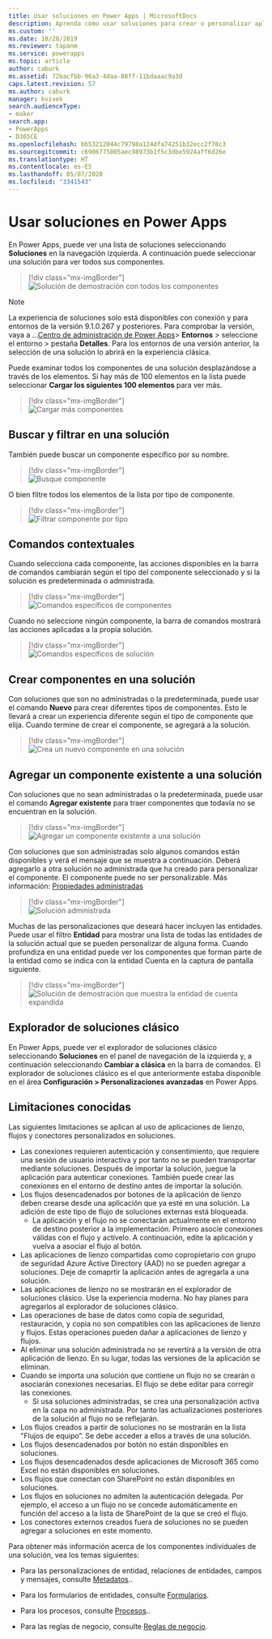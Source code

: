 ```yaml
---
title: Usar soluciones en Power Apps | MicrosoftDocs
description: Aprenda cómo usar soluciones para crear o personalizar aplicaciones
ms.custom: ''
ms.date: 10/28/2019
ms.reviewer: tapanm
ms.service: powerapps
ms.topic: article
author: caburk
ms.assetid: 72bacfbb-96a3-4daa-88ff-11bdaaac9a3d
caps.latest.revision: 57
ms.author: caburk
manager: kvivek
search.audienceType:
- maker
search.app:
- PowerApps
- D365CE
ms.openlocfilehash: bb53212044c79798a124dfa74251b32ecc2f78c3
ms.sourcegitcommit: c6906775005aec98973b1f5c3dbe5924aff6d26e
ms.translationtype: HT
ms.contentlocale: es-ES
ms.lasthandoff: 05/07/2020
ms.locfileid: "3341543"
---
```

# <a name="use-solutions-in-power-apps"></a>Usar soluciones en Power Apps

 En Power Apps, puede ver una lista de soluciones seleccionando **Soluciones** en la navegación izquierda. A continuación puede seleccionar una solución para ver todos sus componentes. 
 
> [!div class="mx-imgBorder"]  
> ![Solución de demostración con todos los componentes](media/solution-all-items-list.PNG "Solución de demostración con todos los componentes")  
 
> [!NOTE]
>  La experiencia de soluciones solo está disponibles con conexión y para entornos de la versión 9.1.0.267 y posteriores. Para comprobar la versión, vaya a …[Centro de administración de Power Apps](https://admin.powerapps.com/)> **Entornos** > seleccione el entorno > pestaña **Detalles**. Para los entornos de una versión anterior, la selección de una solución lo abrirá en la experiencia clásica.  
 
 Puede examinar todos los componentes de una solución desplazándose a través de los elementos. Si hay más de 100 elementos en la lista puede seleccionar **Cargar los siguientes 100 elementos** para ver más. 
 
> [!div class="mx-imgBorder"]  
> ![Cargar más componentes](media/load-more.PNG "Cargar más componentes")  

 ## <a name="search-and-filter-in-a-solution"></a>Buscar y filtrar en una solución
 
 También puede buscar un componente específico por su nombre. 
 
> [!div class="mx-imgBorder"]  
> ![Busque componente](media/solution-search-box.png "Busque componente")  
 
 O bien filtre todos los elementos de la lista por tipo de componente.
  
> [!div class="mx-imgBorder"]  
> ![Filtrar componente por tipo](media/solution-filter.PNG "Filtrar componente por tipo")  
 
 ## <a name="contextual-commands"></a>Comandos contextuales
 
 Cuando selecciona cada componente, las acciones disponibles en la barra de comandos cambiarán según el tipo del componente seleccionado y si la solución es predeterminada o administrada. 
 
> [!div class="mx-imgBorder"]  
> ![Comandos específicos de componentes](media/component-commands.png "Comandos específicos de componentes")  
 
 Cuando no seleccione ningún componente, la barra de comandos mostrará las acciones aplicadas a la propia solución. 
 
> [!div class="mx-imgBorder"]  
> ![Comandos específicos de solución](media/solution-commands.PNG "Comandos específicos de solución")  
 
 ## <a name="create-components-in-a-solution"></a>Crear componentes en una solución
 Con soluciones que son no administradas o la predeterminada, puede usar el comando **Nuevo** para crear diferentes tipos de componentes. Esto le llevará a crear un experiencia diferente según el tipo de componente que elija. Cuando termine de crear el componente, se agregará a la solución. 
 
> [!div class="mx-imgBorder"]  
> ![Crea un nuevo componente en una solución](media/solution-new-component.PNG "Crea un nuevo componente en una solución")  
 
 ## <a name="add-an-existing-component-to-a-solution"></a>Agregar un componente existente a una solución
 
 Con soluciones que no sean administradas o la predeterminada, puede usar el comando **Agregar existente** para traer componentes que todavía no se encuentran en la solución.  
 
> [!div class="mx-imgBorder"]  
> ![Agregar un componente existente a una solución](media/solution-add-existing-component.PNG "Agregar un componente existente a una solución")  
  
 Con soluciones que son administradas solo algunos comandos están disponibles y verá el mensaje que se muestra a continuación. Deberá agregarlo a otra solución no administrada que ha creado para personalizar el componente. El componente puede no ser personalizable. Más información: [Propiedades administradas](/power-platform/alm/managed-properties-alm)

> [!div class="mx-imgBorder"]  
> ![Solución administrada](media/managed-solution.PNG "Solución administrada")  

 Muchas de las personalizaciones que deseará hacer incluyen las entidades. Puede usar el filtro **Entidad** para mostrar una lista de todas las entidades de la solución actual que se pueden personalizar de alguna forma. Cuando profundiza en una entidad puede ver los componentes que forman parte de la entidad como se indica con la entidad Cuenta en la captura de pantalla siguiente. 
   
> [!div class="mx-imgBorder"]  
> ![Solución de demostración que muestra la entidad de cuenta expandida](media/solution-entity-account.png "Solución de demostración que muestra la entidad de cuenta expandida")  

## <a name="classic-solution-explorer"></a>Explorador de soluciones clásico

En Power Apps, puede ver el explorador de soluciones clásico seleccionando **Soluciones** en el panel de navegación de la izquierda y, a continuación seleccionando **Cambiar a clásica** en la barra de comandos. El explorador de soluciones clásico es el que anteriormente estaba disponible en el área **Configuración > Personalizaciones avanzadas** en Power Apps. 

## <a name="known-limitations"></a>Limitaciones conocidas

Las siguientes limitaciones se aplican al uso de aplicaciones de lienzo, flujos y conectores personalizados en soluciones. 

- Las conexiones requieren autenticación y consentimiento, que requiere una sesión de usuario interactiva y por tanto no se pueden transportar mediante soluciones. Después de importar la solución, juegue la aplicación para autenticar conexiones. También puede crear las conexiones en el entorno de destino antes de importar la solución. 
- Los flujos desencadenados por botones de la aplicación de lienzo deben crearse desde una aplicación que ya esté en una solución. La adición de este tipo de flujo de soluciones externas está bloqueada.
  - La aplicación y el flujo no se conectarán actualmente en el entorno de destino posterior a la implementación. Primero asocie conexiones válidas con el flujo y actívelo. A continuación, edite la aplicación y vuelva a asociar el flujo al botón.
-   Las aplicaciones de lienzo compartidas como copropietario con grupo de seguridad Azure Active Directory (AAD) no se pueden agregar a soluciones. Deje de comaprtir la aplicación antes de agregarla a una solución.
-   Las aplicaciones de lienzo no se mostrarán en el explorador de soluciones clásico. Use la experiencia moderna. No hay planes para agregarlos al explorador de soluciones clásico. 
- Las operaciones de base de datos como copia de seguridad, restauración, y copia no son compatibles con las aplicaciones de lienzo y flujos. Estas operaciones pueden dañar a aplicaciones de lienzo y flujos.
- Al eliminar una solución administrada no se revertirá a la versión de otra aplicación de lienzo. En su lugar, todas las versiones de la aplicación se eliminan.
- Cuando se importa una solución que contiene un flujo no se crearán o asociarán conexiones necesarias. El flujo se debe editar para corregir las conexiones.
  - Si usa soluciones administradas, se crea una personalización activa en la capa no administrada. Por tanto las actualizaciones posteriores de la solución al flujo no se reflejarán. 
- Los flujos creados a partir de soluciones no se mostrarán en la lista "Flujos de equipo”. Se debe acceder a ellos a través de una solución. 
- Los flujos desencadenados por botón no están disponibles en soluciones.
- Los flujos desencadenados desde aplicaciones de Microsoft 365 como Excel no están disponibles en soluciones.
- Los flujos que conectan con SharePoint no están disponibles en soluciones.
- Los flujos en soluciones no admiten la autenticación delegada. Por ejemplo, el acceso a un flujo no se concede automáticamente en función del acceso a la lista de SharePoint de la que se creó el flujo.
- Los conectores externos creados fuera de soluciones no se pueden agregar a soluciones en este momento.


 Para obtener más información acerca de los componentes individuales de una solución, vea los temas siguientes:  
  
-   Para las personalizaciones de entidad, relaciones de entidades, campos y mensajes, consulte [Metadatos](create-edit-metadata.md)..  
  
-   Para los formularios de entidades, consulte [Formularios](../model-driven-apps/create-design-forms.md).  
  
-   Para los procesos, consulte [Procesos](../model-driven-apps/guide-staff-through-common-tasks-processes.md)..  
  
-   Para las reglas de negocio, consulte [Reglas de negocio](../model-driven-apps/create-business-rules-recommendations-apply-logic-form.md).  
